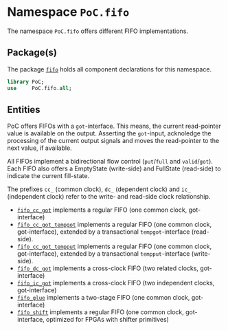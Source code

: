 # Namespace `PoC.fifo`

The namespace `PoC.fifo` offers different FIFO implementations.


## Package(s)

The package [`fifo`][fifo.pkg] holds all component declarations for this namespace.

```VHDL
library PoC;
use     PoC.fifo.all;
```


## Entities

PoC offers FIFOs with a `got`-interface. This means, the current read-pointer value
is available on the output. Asserting the `got`-input, acknoledge the processing of
the current output signals and moves the read-pointer to the next value, if available.  

All FIFOs implement a bidirectional flow control (`put`/`full` and `valid`/`got`).
Each FIFO also offers a EmptyState (write-side) and FullState (read-side) to indicate
the current fill-state.

The prefixes `cc_` (common clock), `dc_` (dependent clock) and `ic_` (independent
clock) refer to the write- and read-side clock relationship.

 -  [`fifo_cc_got`][fifo_cc_got] implements a regular FIFO (one common clock,
    got-interface)
 -  [`fifo_cc_got_tempgot`][fifo_cc_got_tempgot] implements a regular FIFO (one common
    clock, got-interface), extended by a transactional `tempgot`-interface
    (read-side). 
 -  [`fifo_cc_got_tempput`][fifo_cc_got_tempput] implements a regular FIFO (one common
    clock, got-interface), extended by a transactional `tempput`-interface
    (write-side). 
 -  [`fifo_dc_got`][fifo_dc_got] implements a cross-clock FIFO (two related clocks,
    got-interface)
 -  [`fifo_ic_got`][fifo_ic_got] implements a cross-clock FIFO (two independent clocks,
    got-interface)
 -  [`fifo_glue`][fifo_glue] implements a two-stage FIFO (one common clock,
    got-interface)
 -  [`fifo_shift`][fifo_shift] implements a regular FIFO (one common clock,
    got-interface, optimized for FPGAs with shifter primitives)



 [fifo.pkg]:			fifo.pkg.vhdl
 [fifo_cc_got]:			fifo_cc_got.vhdl
 [fifo_cc_got_tempgot]:	fifo_cc_got_tempgot.vhdl
 [fifo_cc_got_tempput]:	fifo_cc_got_tempput.vhdl
 [fifo_dc_got]:			fifo_dc_got.vhdl
 [fifo_ic_got]:			fifo_id_got.vhdl
 [fifo_glue]:			fifo_glue.vhdl
 [fifo_shift]:			fifo_shift.vhdl
